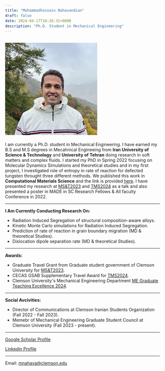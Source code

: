 ```yaml
---
title: "Mohammadhossein Nahavandian"
draft: false
date: 2024-04-17T10:26:31+0000
description: "Ph.D. Student in Mechanical Engineering"
---
```

![](IMG_73032.jpg)
---

I am currently a Ph.D. student in Mechanical Engineering. I have earned my B.S and M.S degrees in Mecahnical Engineeing from **Iran University of Science & Technology** and **University of Tehran** doing research in soft matters and complex fluids. I started my PhD in Spring 2022 focusing on Molecular Dynamics Simulations and theoretical studies and in my first project, I investigated role of entropy in rate of reaction for defected tungsten throught three different methods. We published this work in **Computational Materials Science** and the link is provided [here](https://doi.org/10.1016/j.commatsci.2024.112954). I have presented my research at [MS&T2023](https://www.tms.org/TMS2023/TMS2023/Default.aspx) and [TMS2024](https://www.tms.org/TMS2024/TMS2024/Default.aspx) as a talk and also presented a poster in MADE in SC Research Fellows & All faculty Conference in 2022.

---
**I Am Currently Conducting Research On:**

- Radiation Induced Segregation of structural composition-aware alloys. 
- Kinetic Monte Carlo simulations for Radiation Induced Segregation.
- Prediction of rate of reaction in grain boundary migration (MD & theoretical Studies).
- Dislocation dipole separation rate (MD & theoretical Studies).

---
**Awards:**
- Graduate Travel Grant from Graduate student government of Clemson University for [MS&T2023](https://www.tms.org/TMS2023/TMS2023/Default.aspx).
- CECAS GSAB Supplementary Travel Award for [TMS2024](https://www.tms.org/TMS2024/TMS2024/Default.aspx).
- Clemson University's Mechanical Engineering Department [ME Graduate Teaching Excellence 2024](IMG_9002.jpg).
---

**Social Avcivities:**
- Director of Communications at Clemson Iranian Students Organization (Fall 2022 - Fall 2023).
- Memebr of Mechanical Engineering Graduate Student Council at Clemson University (Fall 2023 - present).

---
[Google Scholar Profile](https://scholar.google.com/citations?user=QivkGJoAAAAJ&hl=en)

[Linkedin Profile](https://www.linkedin.com/in/mohammadhossein-nahavandian) 

---
Email: mnahava@clemson.edu
